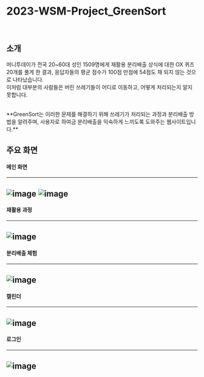 # 2023-WSM-Project_GreenSort
<br />

## 소개
머니투데이가 전국 20~60대 성인 1509명에게 재활용 분리배출 상식에 대한 OX 퀴즈 20개를 풀게 한 결과, 응답자들의 평균 점수가 100점 만점에 54점도 채 되지 않는 것으로 나타났습니다. <br />
이처럼 대부분의 사람들은 버린 쓰레기들이 어디로 이동하고, 어떻게 처리되는지 알지 못합니다. 
 
<br />
**GreenSort는 이러한 문제를 해결하기 위해 쓰레기가 처리되는 과정과 분리배출 방법을 알려주며, 사용자로 하여금 분리배출을 익숙하게 느끼도록 도와주는 웹사이트입니다.**

<br />


## 주요 화면
#### 메인 화면
---
![image](https://github.com/sg-hwang-333/2023-WSM-Project_GreenSort/assets/88700243/1398c534-1a04-4833-98ac-a588951098f3)
![image](https://github.com/sg-hwang-333/2023-WSM-Project_GreenSort/assets/88700243/092183e6-61e3-4ef2-9669-9a4e66bd6831)
---

#### 재활용 과정
---
![image](https://github.com/sg-hwang-333/2023-WSM-Project_GreenSort/assets/88700243/ff6ff74b-1309-4f29-8967-950b5e8b3d6b)
---

#### 분리배출 체험
---
![image](https://github.com/sg-hwang-333/2023-WSM-Project_GreenSort/assets/88700243/ef021506-0490-4d25-b4c7-e15500f205be)
---

#### 캘린더
---
![image](https://github.com/sg-hwang-333/2023-WSM-Project_GreenSort/assets/88700243/7ce271be-6df0-4814-beec-cb28604b7944)
---

#### 로그인
---
![image](https://github.com/sg-hwang-333/2023-WSM-Project_GreenSort/assets/88700243/108b1838-1eaa-4c99-8519-5059b38983b5)
---
